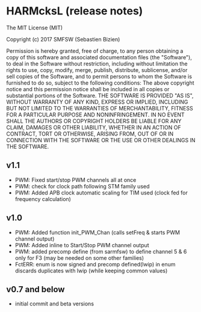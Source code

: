 # HARMcksL (release notes)

The MIT License (MIT)

Copyright (c) 2017 SMFSW (Sebastien Bizien)

Permission is hereby granted, free of charge, to any person obtaining a copy
of this software and associated documentation files (the "Software"), to deal
in the Software without restriction, including without limitation the rights
to use, copy, modify, merge, publish, distribute, sublicense, and/or sell
copies of the Software, and to permit persons to whom the Software is
furnished to do so, subject to the following conditions:
The above copyright notice and this permission notice shall be included in all
copies or substantial portions of the Software.
THE SOFTWARE IS PROVIDED "AS IS", WITHOUT WARRANTY OF ANY KIND, EXPRESS OR
IMPLIED, INCLUDING BUT NOT LIMITED TO THE WARRANTIES OF MERCHANTABILITY,
FITNESS FOR A PARTICULAR PURPOSE AND NONINFRINGEMENT. IN NO EVENT SHALL THE
AUTHORS OR COPYRIGHT HOLDERS BE LIABLE FOR ANY CLAIM, DAMAGES OR OTHER
LIABILITY, WHETHER IN AN ACTION OF CONTRACT, TORT OR OTHERWISE, ARISING FROM,
OUT OF OR IN CONNECTION WITH THE SOFTWARE OR THE USE OR OTHER DEALINGS IN THE
SOFTWARE.


## v1.1

* PWM: Fixed start/stop PWM channels all at once
* PWM: check for clock path following STM family used
* PWM: Added APB clock automatic scaling for TIM used (clock fed for frequency calculation)

## v1.0

* PWM: Added function init_PWM_Chan (calls setFreq & starts PWM channel output)
* PWM: Added inline to Start/Stop PWM channel output
* PWM: added precomp define (from sarmfsw) to define channel 5 & 6 only for F3 (may be needed on some other families)
* FctERR: enum is now signed and precomp defined(lwip) in enum discards duplicates with lwip (while keeping common values)

## v0.7 and below

* initial commit and beta versions
